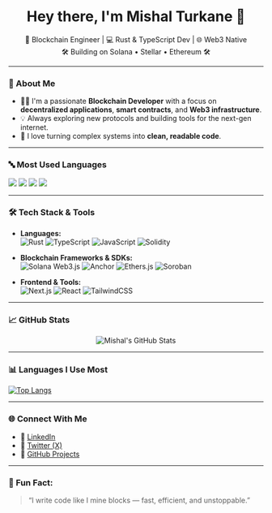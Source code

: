 <h1 align="center">Hey there, I'm Mishal Turkane 👋</h1>

<p align="center">
  🚀 Blockchain Engineer | 💻 Rust & TypeScript Dev | 🌐 Web3 Native <br>
  🛠️ Building on Solana • Stellar • Ethereum 🛠️
</p>

---

### 🧠 About Me

- 🧑‍💻 I'm a passionate **Blockchain Developer** with a focus on **decentralized applications**, **smart contracts**, and **Web3 infrastructure**.
- 💡 Always exploring new protocols and building tools for the next-gen internet.
- 🔗 I love turning complex systems into **clean, readable code**.

---

### 🔤 Most Used Languages

<p>
  <img src="https://img.shields.io/badge/-TypeScript-3178C6?style=for-the-badge&logo=typescript&logoColor=white" />
  <img src="https://img.shields.io/badge/-Rust-000000?style=for-the-badge&logo=rust&logoColor=white" />
  <img src="https://img.shields.io/badge/-JavaScript-F7DF1E?style=for-the-badge&logo=javascript&logoColor=000" />
  <img src="https://img.shields.io/badge/-Solidity-363636?style=for-the-badge&logo=solidity&logoColor=white" />
</p>

---

### 🛠️ Tech Stack & Tools

- **Languages:**  
  ![Rust](https://img.shields.io/badge/-Rust-000?style=flat&logo=rust) 
  ![TypeScript](https://img.shields.io/badge/-TypeScript-3178C6?style=flat&logo=typescript&logoColor=white) 
  ![JavaScript](https://img.shields.io/badge/-JavaScript-F7DF1E?style=flat&logo=javascript&logoColor=000)
  ![Solidity](https://img.shields.io/badge/-Solidity-363636?style=flat&logo=solidity)

- **Blockchain Frameworks & SDKs:**  
  ![Solana Web3.js](https://img.shields.io/badge/-Solana%20Web3.js-3a0ca3?style=flat&logo=solana&logoColor=white)
  ![Anchor](https://img.shields.io/badge/-Anchor-E5007D?style=flat&logo=anchor&logoColor=white)
  ![Ethers.js](https://img.shields.io/badge/-Ethers.js-4c51bf?style=flat)
  ![Soroban](https://img.shields.io/badge/-Soroban-000000?style=flat&logo=stellar&logoColor=white)

- **Frontend & Tools:**  
  ![Next.js](https://img.shields.io/badge/-Next.js-000000?style=flat&logo=next.js)
  ![React](https://img.shields.io/badge/-React-61DAFB?style=flat&logo=react&logoColor=000)
  ![TailwindCSS](https://img.shields.io/badge/-Tailwind-06B6D4?style=flat&logo=tailwind-css)

---

### 📈 GitHub Stats

<p align="center">
  <img src="https://github-readme-stats.vercel.app/api?username=mishalturkane&show_icons=true&theme=tokyonight" alt="Mishal's GitHub Stats" />
</p>

---
### 📊 Languages I Use Most

[![Top Langs](https://github-readme-stats.vercel.app/api/top-langs/?username=mishalturkane&layout=compact&theme=radical)](https://github.com/anuraghazra/github-readme-stats)

---

### 🌐 Connect With Me

- 💼 [LinkedIn](https://www.linkedin.com/in/mishalturkane/)
- 🧵 [Twitter (X)](https://twitter.com/mishalturkane)
- 🧪 [GitHub Projects](https://github.com/mishalturkane)

---

### 🧿 Fun Fact:

> “I write code like I mine blocks — fast, efficient, and unstoppable.”

